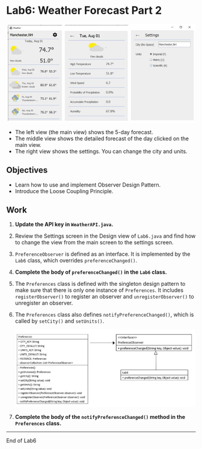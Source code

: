 # Lab6: Weather Forecast Part 2

![](Lab6_Files/App_Window.jpg)

- The left view (the main view) shows the 5-day forecast.
- The middle view shows the detailed forecast of the day clicked on the main view.
- The right view shows the settings. You can change the city and units.

## Objectives

- Learn how to use and implement Observer Design Pattern.
- Introduce the Loose Coupling Principle.

## Work

1. **Update the API key in `WeatherAPI.java`.**
2. Review the Settings screen in the Design view of `Lab6.java` and find how to change the view from the main screen to the settings screen.
3. `PreferenceObserver` is defined as an interface. It is implemented by the `Lab6` class, which overrides `preferenceChanged()`. 
4. **Complete the body of `preferenceChanged()` in the `Lab6` class.**
5. The `Preferences` class is defined with the singleton design pattern to make sure that there is only one instance of `Preferences`. It includes `registerObserver()` to register an observer and `unregisterObserver()` to unregister an observer.
6. The `Preferences` class also defines `notifyPreferenceChanged()`, which is called by `setCity()` and `setUnits()`. 

    ![](Lab6_files/Class_Diagram.jpg)

7. **Complete the body of the `notifyPreferenceChanged()` method in the `Preferences` class.**

---
End of Lab6


